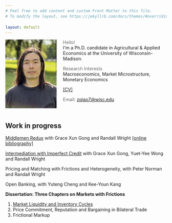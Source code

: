 ```yaml
---
# Feel free to add content and custom Front Matter to this file.
# To modify the layout, see https://jekyllrb.com/docs/themes/#overriding-theme-defaults

layout: default
---
```


<img align="left" width="160" style="margin-right:20px" src="/asset/pics/profile2025.png" />
<span style="color:DimGray">Hello!</span>
<br>
I'm a Ph.D. candidate in Agricultural & Applied Economics at the University of Wisconsin-Madison.

<span style="color:DimGray">Research Interests</span> 
<br>
Macroeconomics, Market Microstructure, Monetary Economics

[[CV]](asset/cv/Qiao_CV.pdf)

<span style="color:DimGray">Email:</span> zqiao7@wisc.edu

<br>

## Work in progress

[Middlemen Redux](asset/research/GQW-final.pdf) with Grace Xun Gong and Randall Wright
[[online bibliography]](https://github.com/qiao-ziqi/middlemen)

[Intermediation with Imperfect Credit](asset/research/GQWW-final.pdf) with Grace Xun Gong, Yuet-Yee Wong and Randall Wright

Pricing and Matching with Frictions and Heterogeneity, with Peter Norman and Randall Wright

Open Banking, with Yuteng Cheng and Kee-Youn Kang

**Dissertation: Three Chapters on Markets with Frictions**

1. [Market Liquidity and Inventory Cycles](asset/research/Qiao_Inventory_Cycles.pdf)
2. Price Commitment, Reputation and Bargaining in Bilateral Trade
3. Frictional Markup